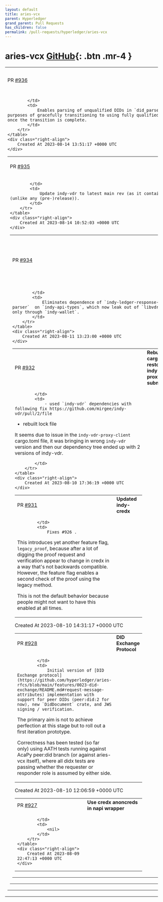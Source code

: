 ```yaml
---
layout: default
title: aries-vcx
parent: Hyperledger
grand_parent: Pull Requests
has_children: false
permalink: /pull-requests/hyperledger/aries-vcx
---
```


# aries-vcx <span class="fs-3 right-align">[GitHub](https://github.com/hyperledger/aries-vcx){: .btn .mr-4 }</span>


<div>
    <table>
        <tr>
            <td>
                PR <a href="https://github.com/hyperledger/aries-vcx/pull/936" class=".btn">#936</a>
            </td>
            <td>
                <b>
                    Allow parsing unqualified DIDs
                </b>
            </td>
        </tr>
        <tr>
            <td>
                
            </td>
            <td>
                Enables parsing of unqualified DIDs in `did_parser`, a temporary measure for the purposes of gracefully transitioning to using fully qualified DIDs, and will be reverted once the transition is complete.
            </td>
        </tr>
    </table>
    <div class="right-align">
        Created At 2023-08-14 13:51:17 +0000 UTC
    </div>
</div>

<div>
    <table>
        <tr>
            <td>
                PR <a href="https://github.com/hyperledger/aries-vcx/pull/935" class=".btn">#935</a>
            </td>
            <td>
                <b>
                    Update indy-vdr
                </b>
            </td>
        </tr>
        <tr>
            <td>
                
            </td>
            <td>
                Update indy-vdr to latest main rev (as it contains `vdr-proxy-client` (unlike any (pre-)release)).
            </td>
        </tr>
    </table>
    <div class="right-align">
        Created At 2023-08-14 10:52:03 +0000 UTC
    </div>
</div>

<div>
    <table>
        <tr>
            <td>
                PR <a href="https://github.com/hyperledger/aries-vcx/pull/934" class=".btn">#934</a>
            </td>
            <td>
                <b>
                    Eliminate dependence of indy-ledger-response-parser on indy-api-types
                </b>
            </td>
        </tr>
        <tr>
            <td>
                
            </td>
            <td>
                Eliminates dependence of `indy-ledger-response-parser`  on `indy-api-types`, which now leak out of `libvdrtools` only through `indy-wallet`.
            </td>
        </tr>
    </table>
    <div class="right-align">
        Created At 2023-08-11 13:23:00 +0000 UTC
    </div>
</div>

<div>
    <table>
        <tr>
            <td>
                PR <a href="https://github.com/hyperledger/aries-vcx/pull/932" class=".btn">#932</a>
            </td>
            <td>
                <b>
                    Rebuild cargo.lock, restore indy-vdr-proxy txn submitter
                </b>
            </td>
        </tr>
        <tr>
            <td>
                
            </td>
            <td>
                - used `indy-vdr` dependencies with following fix https://github.com/mirgee/indy-vdr/pull/2/file
- rebuilt lock file

It seems due to issue in the `indy-vdr-proxy-client` cargo.toml file, it was bringing in wrong `indy-vdr` version and then our dependency tree ended up with 2 versions of indy-vdr. 

            </td>
        </tr>
    </table>
    <div class="right-align">
        Created At 2023-08-10 17:36:19 +0000 UTC
    </div>
</div>

<div>
    <table>
        <tr>
            <td>
                PR <a href="https://github.com/hyperledger/aries-vcx/pull/931" class=".btn">#931</a>
            </td>
            <td>
                <b>
                    Updated indy-credx
                </b>
            </td>
        </tr>
        <tr>
            <td>
                
            </td>
            <td>
                Fixes #926 .

This introduces yet another feature flag, `legacy_proof`, because after a lot of digging the proof request and verification appear to change in credx in a way that's not backwards compatible. However, the feature flag enables a second check of the proof using the legacy method.

This is not the default behavior because people might not want to have this enabled at all times.
            </td>
        </tr>
    </table>
    <div class="right-align">
        Created At 2023-08-10 14:31:17 +0000 UTC
    </div>
</div>

<div>
    <table>
        <tr>
            <td>
                PR <a href="https://github.com/hyperledger/aries-vcx/pull/928" class=".btn">#928</a>
            </td>
            <td>
                <b>
                    DID Exchange Protocol
                </b>
            </td>
        </tr>
        <tr>
            <td>
                
            </td>
            <td>
                Initial version of [DID Exchange protocol](https://github.com/hyperledger/aries-rfcs/blob/main/features/0023-did-exchange/README.md#request-message-attributes) implementation with support for peer DIDs (peer:did:2 for now), new `DidDocument` crate, and JWS signing / verification.

The primary aim is not to achieve perfection at this stage but to roll out a first iteration prototype.

Correctness has been tested (so far only) using AATH tests running against AcaPy peer:did branch (or against aries-vcx itself), where all didx tests are passing whether the requester or responder role is assumed by either side.
            </td>
        </tr>
    </table>
    <div class="right-align">
        Created At 2023-08-10 12:06:59 +0000 UTC
    </div>
</div>

<div>
    <table>
        <tr>
            <td>
                PR <a href="https://github.com/hyperledger/aries-vcx/pull/927" class=".btn">#927</a>
            </td>
            <td>
                <b>
                    Use credx anoncreds in napi wrapper
                </b>
            </td>
        </tr>
        <tr>
            <td>
                
            </td>
            <td>
                <nil>
            </td>
        </tr>
    </table>
    <div class="right-align">
        Created At 2023-08-09 22:47:13 +0000 UTC
    </div>
</div>


